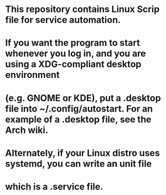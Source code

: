 # This repository contains Linux Scrip file for service automation.
# If you want the program to start whenever you log in, and you are using a XDG-compliant desktop environment
# (e.g. GNOME or KDE), put a .desktop file into ~/.config/autostart. For an example of a .desktop file, see the Arch wiki.

# Alternately, if your Linux distro uses systemd, you can write an unit file
# which is a .service file.


